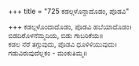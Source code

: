 +++
title = "725 ಕಡಲ್ಗಳೊನ್ದಾದೊಡಂ, ಪೊಡವಿ"

+++
ಕಡಲ್ಗಳೊಂದಾದೊಡಂ, ಪೊಡವಿ ಹಬೆಯಾದೊಡಂ।  
ಬಿಡದಿರೊಳನೆಮ್ಮದಿಯ, ಬಿಡು ಗಾಬರಿಕೆಯ॥  
ಕಡಲ ನೆರೆ ತಗ್ಗುವುದು, ಪೊಡವಿ ಧೂಳಿಳಿಯುವುದು।  
ಗಡುವಿರುವುದೆಲ್ಲಕಂ - ಮಂಕುತಿಮ್ಮ॥  
